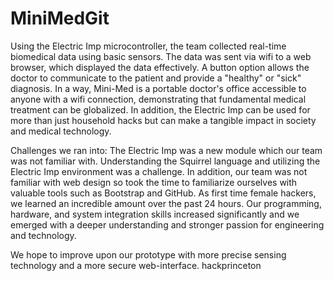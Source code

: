 MiniMedGit
==========
Using the Electric Imp microcontroller, the team collected real-time biomedical data using basic sensors. The data was sent via wifi to a web browser, which displayed the data effectively. A button option allows the doctor to communicate to the patient and provide a "healthy" or "sick" diagnosis. In a way, Mini-Med is a portable doctor's office accessible to anyone with a wifi connection, demonstrating that fundamental medical treatment can be globalized. In addition, the Electric Imp can be used for more than just household hacks but can make a tangible impact in society and medical technology.

Challenges we ran into: The Electric Imp was a new module which our team was not familiar with. Understanding the Squirrel language and utilizing the Electric Imp environment was a challenge. In addition, our team was not familiar with web design so took the time to familiarize ourselves with valuable tools such as Bootstrap and GitHub. As first time female hackers, we learned an incredible amount over the past 24 hours. Our programming, hardware, and system integration skills increased significantly and we emerged with a deeper understanding and stronger passion for engineering and technology.

We hope to improve upon our prototype with more precise sensing technology and a more secure web-interface.
hackprinceton
